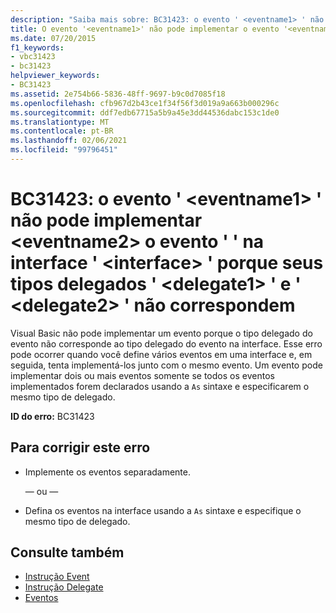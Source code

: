 ```yaml
---
description: "Saiba mais sobre: BC31423: o evento ' <eventname1> ' não pode implementar o evento ' <eventname2> ' na interface ' <interface> ' porque seus tipos delegados ' <delegate1> ' e ' <delegate2> ' não correspondem"
title: O evento '<eventname1>' não pode implementar o evento '<eventname2>' na interface '<interface>' porque seus tipos delegados '<delegate1>' e '<delegate2>' não correspondem.
ms.date: 07/20/2015
f1_keywords:
- vbc31423
- bc31423
helpviewer_keywords:
- BC31423
ms.assetid: 2e754b66-5836-48ff-9697-b9c0d7085f18
ms.openlocfilehash: cfb967d2b43ce1f34f56f3d019a9a663b000296c
ms.sourcegitcommit: ddf7edb67715a5b9a45e3dd44536dabc153c1de0
ms.translationtype: MT
ms.contentlocale: pt-BR
ms.lasthandoff: 02/06/2021
ms.locfileid: "99796451"
---
```

# <a name="bc31423-event-eventname1-cannot-implement-event-eventname2-on-interface-interface-because-their-delegate-types-delegate1-and-delegate2-do-not-match"></a>BC31423: o evento ' \<eventname1> ' não pode implementar \<eventname2> o evento ' ' na interface ' \<interface> ' porque seus tipos delegados ' \<delegate1> ' e ' \<delegate2> ' não correspondem

Visual Basic não pode implementar um evento porque o tipo delegado do evento não corresponde ao tipo delegado do evento na interface. Esse erro pode ocorrer quando você define vários eventos em uma interface e, em seguida, tenta implementá-los junto com o mesmo evento. Um evento pode implementar dois ou mais eventos somente se todos os eventos implementados forem declarados usando a `As` sintaxe e especificarem o mesmo tipo de delegado.

 **ID do erro:** BC31423

## <a name="to-correct-this-error"></a>Para corrigir este erro

- Implemente os eventos separadamente.

     — ou —

- Defina os eventos na interface usando a `As` sintaxe e especifique o mesmo tipo de delegado.

## <a name="see-also"></a>Consulte também

- [Instrução Event](../statements/event-statement.md)
- [Instrução Delegate](../statements/delegate-statement.md)
- [Eventos](../../programming-guide/language-features/events/index.md)
